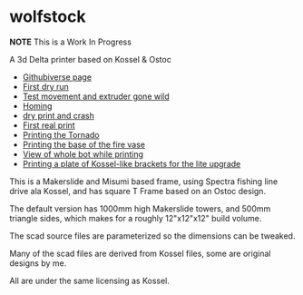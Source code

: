 wolfstock
=========

__NOTE__ This is a Work In Progress

A 3d Delta printer based on Kossel &amp; Ostoc

* [Githubiverse page](http://wolfmanjm.github.com/wolfstock)
* [First dry run](http://youtu.be/tn_te7D_SVE)
* [Test movement and extruder gone wild](http://youtu.be/L8nRvizCYtY)
* [Homing](http://www.youtube.com/watch?v=1lDb-qOh4fo)
* [dry print and crash](http://www.youtube.com/watch?v=1lDb-qOh4fo)
* [First real print](http://www.youtube.com/watch?v=hB6xe0kcC_w)
* [Printing the Tornado](http://youtu.be/ioviAe76NVM)
* [Printing the base of the fire vase](http://youtu.be/dyLlpcSapqo)
* [View of whole bot while printing](http://youtu.be/TdOTSHrQ3tY)
* [Printing a plate of Kossel-like brackets for the lite upgrade](http://youtu.be/5o5--uPWwJY)

This is a Makerslide and Misumi based frame, using Spectra fishing line drive
ala Kossel, and has square T Frame based on an Ostoc design.

The default version has 1000mm high Makerslide towers, and 500mm
triangle sides, which makes for a roughly 12"x12"x12" build volume.

The scad source files are parameterized so the dimensions can be
tweaked.

Many of the scad files are derived from Kossel files, some are
original designs by me.

All are under the same licensing as Kossel.


